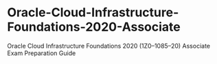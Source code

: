 # Oracle-Cloud-Infrastructure-Foundations-2020-Associate
Oracle Cloud Infrastructure Foundations 2020 (1Z0–1085–20) Associate Exam Preparation Guide 
